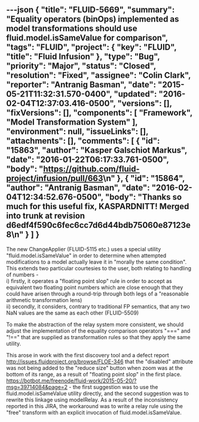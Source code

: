 ---json
{
  "title": "FLUID-5669",
  "summary": "Equality operators (binOps) implemented as model transformations should use fluid.model.isSameValue for comparison",
  "tags": "FLUID",
  "project": {
    "key": "FLUID",
    "title": "Fluid Infusion"
  },
  "type": "Bug",
  "priority": "Major",
  "status": "Closed",
  "resolution": "Fixed",
  "assignee": "Colin Clark",
  "reporter": "Antranig Basman",
  "date": "2015-05-21T11:32:31.570-0400",
  "updated": "2016-02-04T12:37:03.416-0500",
  "versions": [],
  "fixVersions": [],
  "components": [
    "Framework",
    "Model Transformation System"
  ],
  "environment": null,
  "issueLinks": [],
  "attachments": [],
  "comments": [
    {
      "id": "15863",
      "author": "Kasper Galschiot Markus",
      "date": "2016-01-22T06:17:33.761-0500",
      "body": "<https://github.com/fluid-project/infusion/pull/663>\n"
    },
    {
      "id": "15864",
      "author": "Antranig Basman",
      "date": "2016-02-04T12:34:52.676-0500",
      "body": "Thanks so much for this useful fix, KASPARDNITT! Merged into trunk at revision d6edf4f590c6fec6cc7d6d44bdb75060e87123e8\n"
    }
  ]
}
---
The new ChangeApplier (FLUID-5115 etc.) uses a special utility "fluid.model.isSameValue" in order to determine when attempted modifications to a model actually leave it in "morally the same condition". This extends two particular courtesies to the user, both relating to handling of numbers - \
i) firstly, it operates a "floating point slop" rule in order to accept as equivalent two floating point numbers which are close enough that they could have arisen through a round-trip through both legs of a "reasonable arithmetic transformation lens)\
ii) secondly, it considers, contrary to traditional FP semantics, that any two NaN values are the same as each other (FLUID-5509)&#x20;

To make the abstraction of the relay system more consistent, we should adjust the implementation of the equality comparison operators "===" and "!==" that are supplied as transformation rules so that they apply the same utility.

This arose in work with the first discovery tool and a defect report <http://issues.fluidproject.org/browse/FLOE-346> that the "disabled" attribute was not being added to the "reduce size" button when zoom was at the bottom of its range, as a result of "floating point slop" in the first place. <https://botbot.me/freenode/fluid-work/2015-05-20/?msg=39714084&page=2> - the first suggestion was to use the fluid.model.isSameValue utility directly, and the second suggestion was to rewrite this linkage using modelRelay. As a result of the inconsistency reported in this JIRA, the workaround was to write a relay rule using the "free" transform with an explicit invocation of fluid.model.isSameValue.

        